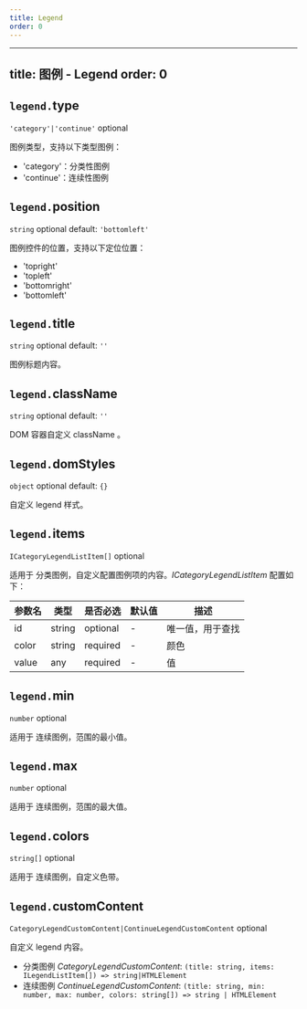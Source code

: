 ```yaml
---
title: Legend
order: 0
---
```


---
title: 图例 - Legend
order: 0
---

## `legend.`type

`'category'|'continue'` optional

图例类型，支持以下类型图例：

*   'category'：分类性图例
*   'continue'：连续性图例

## `legend.`position

`string` optional default: `'bottomleft'`

图例控件的位置，支持以下定位位置：

*   'topright'
*   'topleft'
*   'bottomright'
*   'bottomleft'

## `legend.`title

`string` optional default: `''`

图例标题内容。

## `legend.`className

`string` optional default: `''`

DOM 容器自定义 className 。

## `legend.`domStyles

`object` optional default: `{}`

自定义 legend 样式。

## `legend.`items

`ICategoryLegendListItem[]` optional

适用于 <tag color="green" text="分类图例">分类图例</tag>，自定义配置图例项的内容。*ICategoryLegendListItem* 配置如下：

| 参数名 | 类型   | 是否必选 | 默认值 | 描述             |
| ------ | ------ | -------- | ------ | ---------------- |
| id     | string | optional | -      | 唯一值，用于查找 |
| color  | string | required | -      | 颜色             |
| value  | any    | required | -      | 值               |

## `legend.`min

`number` optional

适用于 <tag color="cyan" text="连续图例">连续图例</tag>，范围的最小值。

## `legend.`max

`number` optional

适用于 <tag color="cyan" text="连续图例">连续图例</tag>，范围的最大值。

## `legend.`colors

`string[]` optional

适用于 <tag color="cyan" text="连续图例">连续图例</tag>，自定义色带。

## `legend.`customContent

`CategoryLegendCustomContent|ContinueLegendCustomContent` optional

自定义 legend 内容。

*   分类图例 *CategoryLegendCustomContent*: `(title: string, items: ILegendListItem[]) => string|HTMLElement`
*   连续图例 *ContinueLegendCustomContent*: `(title: string, min: number, max: number, colors: string[]) => string | HTMLElement`
